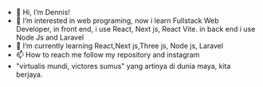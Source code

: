 - 👋 Hi, I’m Dennis!
- 👀 I’m interested in web programing, now i learn Fullstack Web Developer, in front end, i use React, Next js, React Vite. in back end i use Node Js and Laravel
- 🌱 I’m currently learning React,Next js,Three js, Node js, Laravel
- 📫 How to reach me follow my repository and instagram
- "virtualis mundi, victores sumus" yang artinya di dunia maya, kita berjaya.
<!---
dennis1645/dennis1645 is a ✨ special ✨ repository because its `README.md` (this file) appears on your GitHub profile.
You can click the Preview link to take a look at your changes.
--->
